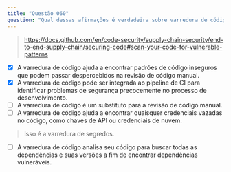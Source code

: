 ```yaml
---
title: "Questão 060"
question: "Qual dessas afirmações é verdadeira sobre varredura de código? (Escolha duas.)"
---
```


> https://docs.github.com/en/code-security/supply-chain-security/end-to-end-supply-chain/securing-code#scan-your-code-for-vulnerable-patterns
- [x] A varredura de código ajuda a encontrar padrões de código inseguros que podem passar despercebidos na revisão de código manual.
- [x] A varredura de código pode ser integrada ao pipeline de CI para identificar problemas de segurança precocemente no processo de desenvolvimento.
- [ ] A varredura de código é um substituto para a revisão de código manual.
- [ ] A varredura de código ajuda a encontrar quaisquer credenciais vazadas no código, como chaves de API ou credenciais de nuvem. 
> Isso é a varredura de segredos.
- [ ] A varredura de código analisa seu código para buscar todas as dependências e suas versões a fim de encontrar dependências vulneráveis.
